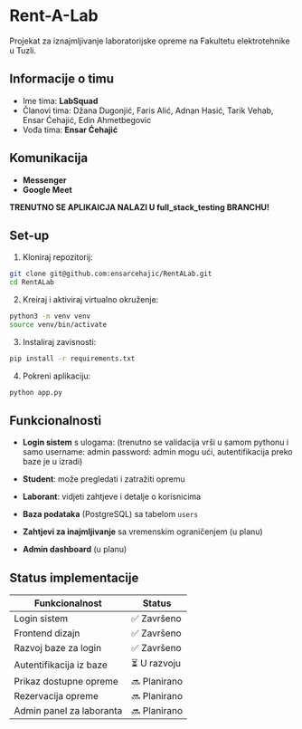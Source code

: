 # Rent-A-Lab

Projekat za iznajmljivanje laboratorijske opreme na Fakultetu elektrotehnike u Tuzli.

## Informacije o timu

- Ime tima: **LabSquad**
- Članovi tima: Džana Dugonjić, Faris Alić, Adnan Hasić, Tarik Vehab, Ensar Ćehajić, Edin Ahmetbegovic
- Vođa tima: **Ensar Ćehajić**

## Komunikacija

- **Messenger**
- **Google Meet**

**TRENUTNO SE APLIKAICJA NALAZI U full_stack_testing BRANCHU!**

## Set-up

1. Kloniraj repozitorij:
```bash
git clone git@github.com:ensarcehajic/RentALab.git
cd RentALab
```

2. Kreiraj i aktiviraj virtualno okruženje:
```bash
python3 -m venv venv
source venv/bin/activate
```

3. Instaliraj zavisnosti:
```bash
pip install -r requirements.txt
```

4. Pokreni aplikaciju:
```bash
python app.py
```

## Funkcionalnosti

-  **Login sistem** s ulogama:  (trenutno se validacija vrši u samom pythonu i samo username: admin password: admin mogu ući, autentifikacija preko baze je u izradi)
  - **Student**: može pregledati i zatražiti opremu  
  - **Laborant**: vidjeti zahtjeve i detalje o korisnicima

- **Baza podataka** (PostgreSQL) sa tabelom `users`  
- **Zahtjevi za inajmljivanje** sa vremenskim ograničenjem (u planu)
- **Admin dashboard** (u planu)


## Status implementacije

| Funkcionalnost               | Status      |
|-----------------------------|-------------|
| Login sistem                | ✅ Završeno |
| Frontend dizajn             | ✅ Završeno |
| Razvoj baze za login        | ✅ Završeno |
| Autentifikacija iz baze     | ⏳ U razvoju |
| Prikaz dostupne opreme      | 🔜 Planirano |
| Rezervacija opreme          | 🔜 Planirano |
| Admin panel za laboranta    | 🔜 Planirano |



